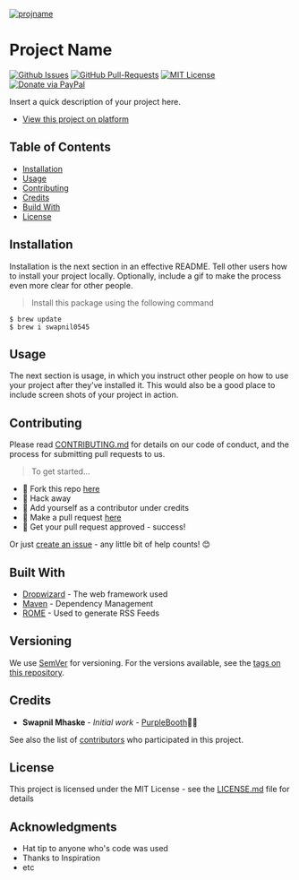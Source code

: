 [![projname](https://avatars1.githubusercontent.com/u/4284691?v=3&s=200)](http://projname.com)

# Project Name

[![Github Issues](https://img.shields.io/github/issues/swapnil0545/readme.svg?style=flat-square)](https://github.com/swapnil0545/readme/issues) [![GitHub  Pull-Requests](https://img.shields.io/github/issues-pr/fvcproductions/readme.svg?style=flat-square)](https://github.com/fvcproductions/readme/pulls) [![MIT License](http://img.shields.io/:license-mit-blue.svg?style=flat-square)](http://badges.mit-license.org) [![Donate via PayPal](https://img.shields.io/badge/Donate-PayPal-blue.svg?style=flat-square)](http://paypal.me/fvcproductions)

Insert a quick description of your project here.

- [View this project on platform]()

## Table of Contents

- [Installation](#installation)
- [Usage](#usage)
- [Contributing](#contributing)
- [Credits](#credits)
- [Build With](#built-with)
- [License](#license)

## Installation

Installation is the next section in an effective README. Tell other users how to install your project locally. Optionally, include a gif to make the process even more clear for other people.

> Install this package using the following command

```shell
$ brew update
$ brew i swapnil0545
```

## Usage

The next section is usage, in which you instruct other people on how to use your project after they’ve installed it. This would also be a good place to include screen shots of your project in action.

## Contributing

Please read [CONTRIBUTING.md](https://gist.github.com/PurpleBooth/b24679402957c63ec426) for details on our code of conduct, and the process for submitting pull requests to us.
> To get started...

- 🍴 Fork this repo [here](https://github.com/swapnil0545/readme-templates#fork-destination-box)
- 🔨 Hack away
- 👥 Add yourself as a contributor under credits
- 🔧 Make a pull request [here](https://github.com/swapnil0545/readme-templates/compare)
- 🎉 Get your pull request approved - success!

Or just [create an issue](https://github.com/swapnil0545/readme-templates/issues) - any little bit of help counts! 😊
## Built With

* [Dropwizard](http://www.dropwizard.io/1.0.2/docs/) - The web framework used
* [Maven](https://maven.apache.org/) - Dependency Management
* [ROME](https://rometools.github.io/rome/) - Used to generate RSS Feeds

## Versioning

We use [SemVer](http://semver.org/) for versioning. For the versions available, see the [tags on this repository](https://github.com/your/project/tags). 

## Credits

* **Swapnil Mhaske** - *Initial work* - [PurpleBooth](https://github.com/swapnil0545)🍓🍫

See also the list of [contributors](https://github.com/your/project/contributors) who participated in this project.

## License

This project is licensed under the MIT License - see the [LICENSE.md](LICENSE.md) file for details

## Acknowledgments

* Hat tip to anyone who's code was used
* Thanks to Inspiration
* etc
